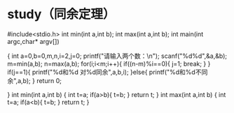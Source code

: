 # study（同余定理）
#include<stdio.h>
int min(int a,int b);
int max(int a,int b);
int main(int argc,char* argv[])

{
	int a=0,b=0,m,n,i=2,j=0;
	printf("请输入两个数：\n");
	scanf("%d%d",&a,&b);
	m=min(a,b);
	n=max(a,b);
	for(i;i<m;i++){
		if((n-m)%i==0){
			j=1;
			break;
		}
	}
	if(j==1){
		printf("%d和%d 对%d同余",a,b,i);
	}else{
		printf("%d和%d不同余",a,b);
	}
	return 0;
	
}
int min(int a,int b)
{
	int t=a;
	if(a>b){
		t=b;
	}
	return t;
}
int max(int a,int b)
{
	int t=a;
	if(a<b){
		t=b;
	}
	return t;
}

